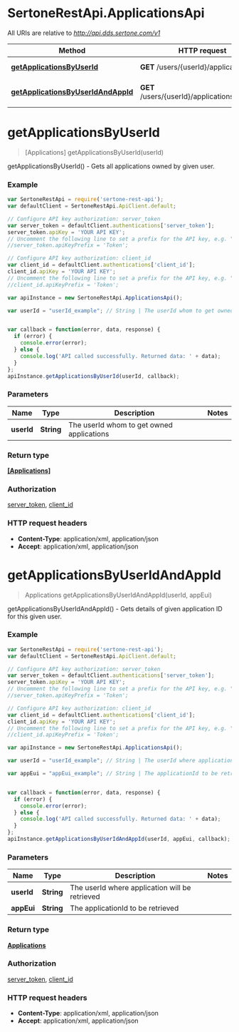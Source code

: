 # SertoneRestApi.ApplicationsApi

All URIs are relative to *http://api.dds.sertone.com/v1*

Method | HTTP request | Description
------------- | ------------- | -------------
[**getApplicationsByUserId**](ApplicationsApi.md#getApplicationsByUserId) | **GET** /users/{userId}/applications | getApplicationsByUserId() - Gets all applications owned by given user.
[**getApplicationsByUserIdAndAppId**](ApplicationsApi.md#getApplicationsByUserIdAndAppId) | **GET** /users/{userId}/applications/{appEui} | getApplicationsByUserIdAndAppId() - Gets details of given application ID for this given user.


<a name="getApplicationsByUserId"></a>
# **getApplicationsByUserId**
> [Applications] getApplicationsByUserId(userId)

getApplicationsByUserId() - Gets all applications owned by given user.



### Example
```javascript
var SertoneRestApi = require('sertone-rest-api');
var defaultClient = SertoneRestApi.ApiClient.default;

// Configure API key authorization: server_token
var server_token = defaultClient.authentications['server_token'];
server_token.apiKey = 'YOUR API KEY';
// Uncomment the following line to set a prefix for the API key, e.g. "Token" (defaults to null)
//server_token.apiKeyPrefix = 'Token';

// Configure API key authorization: client_id
var client_id = defaultClient.authentications['client_id'];
client_id.apiKey = 'YOUR API KEY';
// Uncomment the following line to set a prefix for the API key, e.g. "Token" (defaults to null)
//client_id.apiKeyPrefix = 'Token';

var apiInstance = new SertoneRestApi.ApplicationsApi();

var userId = "userId_example"; // String | The userId whom to get owned applications


var callback = function(error, data, response) {
  if (error) {
    console.error(error);
  } else {
    console.log('API called successfully. Returned data: ' + data);
  }
};
apiInstance.getApplicationsByUserId(userId, callback);
```

### Parameters

Name | Type | Description  | Notes
------------- | ------------- | ------------- | -------------
 **userId** | **String**| The userId whom to get owned applications | 

### Return type

[**[Applications]**](Applications.md)

### Authorization

[server_token](../README.md#server_token), [client_id](../README.md#client_id)

### HTTP request headers

 - **Content-Type**: application/xml, application/json
 - **Accept**: application/xml, application/json

<a name="getApplicationsByUserIdAndAppId"></a>
# **getApplicationsByUserIdAndAppId**
> Applications getApplicationsByUserIdAndAppId(userId, appEui)

getApplicationsByUserIdAndAppId() - Gets details of given application ID for this given user.



### Example
```javascript
var SertoneRestApi = require('sertone-rest-api');
var defaultClient = SertoneRestApi.ApiClient.default;

// Configure API key authorization: server_token
var server_token = defaultClient.authentications['server_token'];
server_token.apiKey = 'YOUR API KEY';
// Uncomment the following line to set a prefix for the API key, e.g. "Token" (defaults to null)
//server_token.apiKeyPrefix = 'Token';

// Configure API key authorization: client_id
var client_id = defaultClient.authentications['client_id'];
client_id.apiKey = 'YOUR API KEY';
// Uncomment the following line to set a prefix for the API key, e.g. "Token" (defaults to null)
//client_id.apiKeyPrefix = 'Token';

var apiInstance = new SertoneRestApi.ApplicationsApi();

var userId = "userId_example"; // String | The userId where application will be retrieved

var appEui = "appEui_example"; // String | The applicationId to be retrieved


var callback = function(error, data, response) {
  if (error) {
    console.error(error);
  } else {
    console.log('API called successfully. Returned data: ' + data);
  }
};
apiInstance.getApplicationsByUserIdAndAppId(userId, appEui, callback);
```

### Parameters

Name | Type | Description  | Notes
------------- | ------------- | ------------- | -------------
 **userId** | **String**| The userId where application will be retrieved | 
 **appEui** | **String**| The applicationId to be retrieved | 

### Return type

[**Applications**](Applications.md)

### Authorization

[server_token](../README.md#server_token), [client_id](../README.md#client_id)

### HTTP request headers

 - **Content-Type**: application/xml, application/json
 - **Accept**: application/xml, application/json

